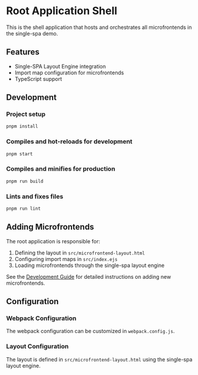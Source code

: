 # Root Application Shell

This is the shell application that hosts and orchestrates all microfrontends in the single-spa demo.

## Features

- Single-SPA Layout Engine integration
- Import map configuration for microfrontends
- TypeScript support

## Development

### Project setup

```zsh
pnpm install
```

### Compiles and hot-reloads for development

```zsh
pnpm start
```

### Compiles and minifies for production

```zsh
pnpm run build
```

### Lints and fixes files

```zsh
pnpm run lint
```

## Adding Microfrontends

The root application is responsible for:

1. Defining the layout in `src/microfrontend-layout.html`
2. Configuring import maps in `src/index.ejs`
3. Loading microfrontends through the single-spa layout engine

See the [Development Guide](../../../DEVELOPMENT.md) for detailed instructions on adding new microfrontends.

## Configuration

### Webpack Configuration

The webpack configuration can be customized in `webpack.config.js`.

### Layout Configuration

The layout is defined in `src/microfrontend-layout.html` using the single-spa layout engine.
